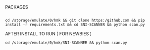  PACKAGES 
 
 ```pkg install git -y && pkg indtall python -y
 ```
 
 
```
cd /storage/emulate/0/hmk && git clone https:/github.com && pip install -r requirements.txt && cd SNI-SCANNER && python scan.py
```

AFTER INSTALL TO RUN ( FOR NEWBIES )
```
cd /storage/emulate/0/hmk/SNI-SCANNER && python scan.py

```

